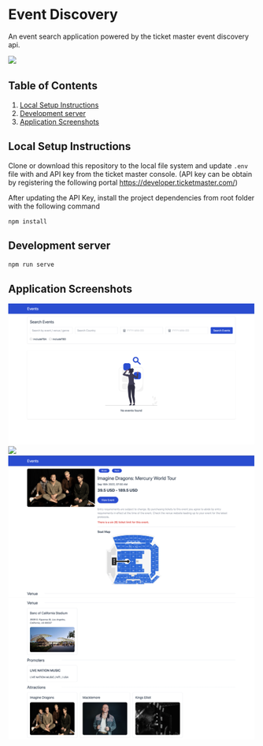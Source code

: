 # Event Discovery

An event search application powered by the ticket master event discovery api.

<img src="public/img/landing-page-1.png"><br/>

## Table of Contents

1. [Local Setup Instructions](#local-setup)
2. [Development server](#development-server)
3. [Application Screenshots](#application-screenshots)

<a name="local-setup"></a>

## Local Setup Instructions

Clone or download this repository to the local file system and update `.env` file with and API key from the ticket master console. (API key can be obtain by registering the following portal https://developer.ticketmaster.com/)

After updating the API Key, install the project dependencies from root folder with the following command

```
npm install
```

<a name="development-server"></a>

## Development server

```
npm run serve
```

<a name="application-screenshots"></a>

## Application Screenshots

<img src="public/img/landing-page.png" width="500"><br/>
<img src="public/img/landing-page-2.png" width="500"><br/>
<img src="public/img/event-page.png" width="500"><br/>
<img src="public/img/event-page-1.png" width="500"><br/>
